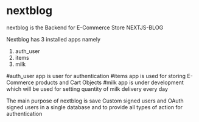 # nextblog

nextblog is the Backend for E-Commerce Store NEXTJS-BLOG

Nextblog has 3 installed apps namely

1. auth_user
2. items
3. milk

#auth_user app is user for authentication
#items app is used for storing E-Commerce products and Cart Objects
#milk app is under development which will be used for setting quantity of milk delivery every day

The main purpose of nextblog is save Custom signed users and OAuth signed users in a single database and to provide all types of action for authentication
